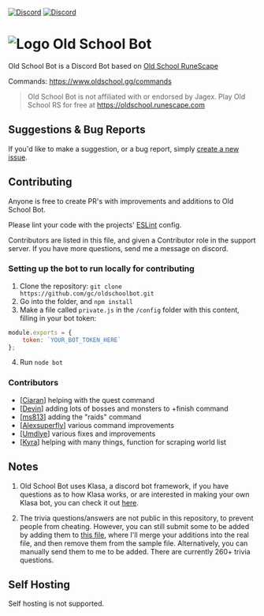 [![Discord](https://i.imgur.com/AWqUL0x.png)](https://support.oldschool.gg/) [![Discord](https://i.imgur.com/OcOyprP.png)](https://www.oldschool.gg/commands)

# ![Logo](https://i.imgur.com/VLvOEwo.png) Old School Bot

Old School Bot is a Discord Bot based on [Old School RuneScape](https://oldschool.runescape.com/)

Commands: https://www.oldschool.gg/commands

> Old School Bot is not affiliated with or endorsed by Jagex. Play Old School RS for free at https://oldschool.runescape.com

## Suggestions & Bug Reports

If you'd like to make a suggestion, or a bug report, simply [create a new issue](https://github.com/gc/oldschoolbot/issues/new).

## Contributing

Anyone is free to create PR's with improvements and additions to Old School Bot.

Please lint your code with the projects' [ESLint](https://eslint.org/) config.

Contributors are listed in this file, and given a Contributor role in the support server. If you have more questions, send me a message on discord.

### Setting up the bot to run locally for contributing

1. Clone the repository: `git clone https://github.com/gc/oldschoolbot.git`
2. Go into the folder, and
   `npm install`
3. Make a file called `private.js` in the `/config` folder with this content, filling in your bot token:

```js
module.exports = {
	token: `YOUR_BOT_TOKEN_HERE`
};
```

4. Run `node bot`

### Contributors

-   [[Ciaran](https://github.com/ciaranlangton)] helping with the quest command
-   [[Devin](https://github.com/devin8)] adding lots of bosses and monsters to +finish command
-   [[ms813](https://github.com/ms813)] adding the "raids" command
-   [[Alexsuperfly](alexsuperfly)] various command improvements
-   [[Umdlye](https://github.com/umdlye)] various fixes and improvements
-   [[Kyra](https://github.com/kyranet)] helping with many things, function for scraping world list

## Notes

1.  Old School Bot uses Klasa, a discord bot framework, if you have questions as to how Klasa works, or are interested in making your own Klasa bot, you can check it out [here](https://klasa.js.org/#/).

2.  The trivia questions/answers are not public in this repository, to prevent people from cheating. However, you can still submit some to be added by adding them to [this file](https://github.com/gc/oldschoolbot/blob/master/data/trivia-questions-format.json), where I'll merge your additions into the real file, and then remove them from the sample file. Alternatively, you can manually send them to me to be added. There are currently 260+ trivia questions.

## Self Hosting

Self hosting is not supported.
